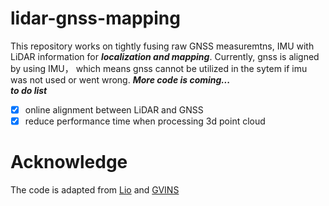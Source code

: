 # lidar-gnss-mapping

This repository works on tightly fusing raw GNSS measuremtns, IMU with LiDAR information for ***localization and mapping***.
Currently, gnss is aligned by using IMU， which means gnss cannot be utilized in the sytem if imu was not used or went wrong.
***More code is coming...***  
***to do list***
- [x] online alignment between LiDAR and GNSS
- [x] reduce performance time when processing 3d point cloud
# Acknowledge
The code is adapted from [Lio](https://github.com/hyye/lio-mapping) and [GVINS](https://github.com/HKUST-Aerial-Robotics/GVINS)
